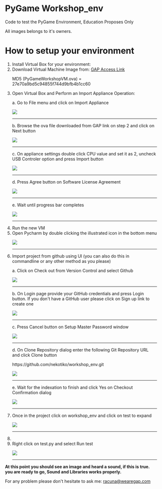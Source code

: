 # PyGame Workshop_env

Code to test the PyGame Environment, Education Proposes Only

All images belongs to it's owners.

# How to setup your environment

<ol>
<li> Install Virtual Box for your environment: </li>
<li> Download Virtual Machine Image from: <a href='https://drive.google.com/a/growthaccelerationpartners.com/file/d/0B68vrtNG0yC-OHc3M0c4cVQzZVU/view?usp=sharing'>GAP Access Link</a>
    <p> MD5 (PyGameWorkshopVM.ova) = 27e70a9bd5c94855f744d9bfb4b1cc60</p>
</li>
<li> Open Virtual Box and Perform an Import Appliance Operation: 
<p>a. Go to File menu and click on Import Appliance</p>
<img src='https://github.com/nekotiko/workshop_env/blob/master/assets/worksp01.png?raw=true')</img>
<hr/>
<p>b. Browse the ova file downloaded from GAP link on step 2 and click on Next button</p>
<img src='https://github.com/nekotiko/workshop_env/blob/master/assets/worksp02.png?raw=true')</img>
<hr/>
<p>c. On appliance settings double click CPU value and set it as 2, uncheck USB Controler option and press Import button</p>
<img src='https://github.com/nekotiko/workshop_env/blob/master/assets/worksp03.png?raw=true')</img>
<hr/>
<p>d. Press Agree button on Software License Agreement</p>
<img src='https://github.com/nekotiko/workshop_env/blob/master/assets/worksp04.png?raw=true')</img>
<hr/>
<p>e. Wait until progress bar completes</p>
<img src='https://github.com/nekotiko/workshop_env/blob/master/assets/worksp05.png?raw=true')</img>
<hr/>
</li>
<li> Run the new VM </li>
<li> Open Pycharm by double clicking the illustrated icon in the bottom menu<p>
<img src='https://github.com/nekotiko/workshop_env/blob/master/assets/01.png?raw=true')</img>
    </p>
    <hr/>
    
</li>

<li> Import project from github using  UI (you can also do this in commandline or any other method as you please)
<p>a. Click on Check out from Version Control and select Github</p><p>
<img src='https://github.com/nekotiko/workshop_env/blob/master/assets/worksp06.png?raw=true')</img>
    </p>
    <hr/>
<p>b. On Login page provide your GitHub credentials and press Login button. If you don't have a GitHub user please click on Sign up link to create one </p> 
    <p>
<img src='https://github.com/nekotiko/workshop_env/blob/master/assets/02.png?raw=true')</img>
    </p>
    <hr/>
<p>c. Press Cancel button on Setup Master Password window </p><p>
<img src='https://github.com/nekotiko/workshop_env/blob/master/assets/worksp07.png?raw=true')</img>
    </p>
    <hr/>
<p>d. On Clone Repository dialog enter the following Git Repository URL and click Clone button</p>
<p>https://github.com/nekotiko/workshop_env.git</p><p>
<img src='https://github.com/nekotiko/workshop_env/blob/master/assets/worksp08.png?raw=true')</img>
    </p>
    <hr/>
<p>e. Wait for the indexation to finish and click Yes on Checkout Confirmation dialog</p><p>
<img src='https://github.com/nekotiko/workshop_env/blob/master/assets/worksp09.png?raw=true')</img>
    </p>
    <hr/>
</li>
<li> Once in the project click on workshop_env and click on test to expand
<p>
<img src='https://github.com/nekotiko/workshop_env/blob/master/assets/worksp010?raw=true')</img>
    </p>
    <hr/>
<li/>
<li> Right click on test.py and select Run test
<p>
<img src='https://github.com/nekotiko/workshop_env/blob/master/assets/worksp11?raw=true')</img>
    </p>
    <hr/>
</li>
</ol>

<b>At this point you should see an image and heard a sound, if this is true. you are ready to go, Sound and Libraries works properly.</b>

For any problem please don't hesitate to ask me: racuna@wearegap.com

